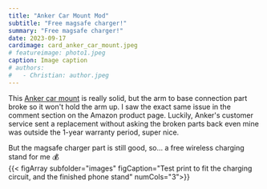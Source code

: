 ```yaml
---
title: "Anker Car Mount Mod"
subtitle: "Free magsafe charger!"
summary: "Free magsafe charger!"
date: 2023-09-17
cardimage: card_anker_car_mount.jpeg
# featureimage: photo1.jpeg
caption: Image caption
# authors:
#   - Christian: author.jpeg
---
```


This [Anker car mount](https://a.co/d/7zTbF7j) is really solid, but the arm to base connection part broke so it won't hold the arm up. I saw the exact same issue in the comment section on the Amazon product page. Luckily, Anker's customer service sent a replacement without asking the broken parts back even mine was outside the 1-year warranty period, super nice.

But the magsafe charger part is still good, so... a free wireless charging stand for me :moneybag:		
{{< figArray subfolder="images" figCaption="Test print to fit the charging circuit, and the finished phone stand" numCols="3">}}